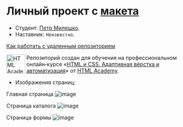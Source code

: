 # Личный проект c [макета](https://www.figma.com/file/2JkxOzl3AP8Xky0goeuMgs/HTML-2-%2F-%D0%9A%D1%8D%D1%82-%D1%8D%D0%BD%D0%B5%D1%80%D0%B4%D0%B6%D0%B8-%2F-petr?node-id=0%3A1&t=4e82xt92iZDPjr3I-0)

* Студент: [Петр Милешко](https://htmlacademy.ru/profile/webpeternet).
* Наставник: `Неизвестно`.

[Как работать с удаленным репозиторием](https://rutube.ru/video/272f50f2d0a79ec3b8801e6f126a746d/)

<a href="https://htmlacademy.ru/intensive/adaptive"><img align="left" width="50" height="50" alt="HTML Academy" src="https://up.htmlacademy.ru/static/img/intensive/adaptive/logo-for-github-2.png"></a>

Репозиторий создан для обучения на профессиональном онлайн‑курсе «[HTML и CSS. Адаптивная вёрстка и автоматизация](https://htmlacademy.ru/intensive/adaptive)» от [HTML Academy](https://htmlacademy.ru).

* Изображения страниц:

Главная страница
![image](https://files.webpeternet.ru/cat-index.jpg)

Страница каталога
![image](https://files.webpeternet.ru/cat-catalog.jpg)

Страница формы
![image](https://files.webpeternet.ru/cat-ащкь.jpg)
